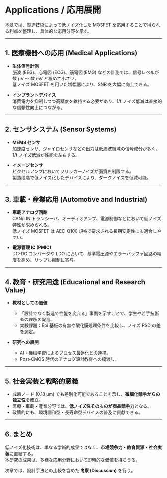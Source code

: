 # Applications / 応用展開

本章では、製造技術によって低ノイズ化した MOSFET を応用することで得られる利点を整理し、具体的な応用分野を示す。

---

## 1. 医療機器への応用 (Medical Applications)
- **生体信号計測**  
  脳波 (EEG)、心電図 (ECG)、筋電図 (EMG) などの計測では、信号レベルが数 µV ～ 数 mV と極めて小さい。  
  低ノイズ MOSFET を用いた増幅器により、SNR を大幅に向上できる。  

- **インプラントデバイス**  
  消費電力を抑制しつつ高精度を維持する必要があり、1/f ノイズ低減は直接的な信頼性向上につながる。  

---

## 2. センサシステム (Sensor Systems)
- **MEMS センサ**  
  加速度センサ、ジャイロセンサなどの出力は低周波領域の信号成分が多く、1/f ノイズ低減が性能を左右する。  

- **イメージセンサ**  
  ピクセルアンプにおいてフリッカーノイズが画質を制限する。  
  製造段階で低ノイズ化したデバイスにより、ダークノイズを低減可能。  

---

## 3. 車載・産業応用 (Automotive and Industrial)
- **車載アナログ回路**  
  CAN/LIN トランシーバ、オーディオアンプ、電源制御などにおいて低ノイズ特性が求められる。  
  低ノイズ MOSFET は AEC-Q100 規格で要求される長期安定性にも適合しやすい。  

- **電源管理 IC (PMIC)**  
  DC-DC コンバータや LDO において、基準電圧源やエラーバッファ回路の精度を高め、リップル抑制に寄与。  

---

## 4. 教育・研究用途 (Educational and Research Value)
- **教材としての価値**  
  - 「設計でなく製造で性能を変える」事例を示すことで、学生や若手技術者の理解を促進。  
  - 実験課題：Epi 基板の有無や酸化膜処理条件を比較し、ノイズ PSD の差を測定。  

- **研究への展開**  
  - AI・機械学習によるプロセス最適化との連携。  
  - Post-CMOS 時代のアナログ設計教育への橋渡し。  

---

## 5. 社会実装と戦略的意義
- 成熟ノード (0.18 µm) でも差別化可能であることを示し、**微細化競争からの独立性**を確立。  
- 医療・車載・産業分野では、**低ノイズ性そのものが商品競争力**となる。  
- 政策的にも、環境調和型・長寿命型デバイスの普及に貢献できる。  

---

## 6. まとめ
低ノイズ化技術は、単なる学術的成果ではなく、**市場競争力・教育資源・社会実装**に直結する。  
本研究の成果は、多様な応用分野において即時的な価値を持ちうる。  

次章では、設計手法との比較を含めた **考察 (Discussion)** を行う。  
